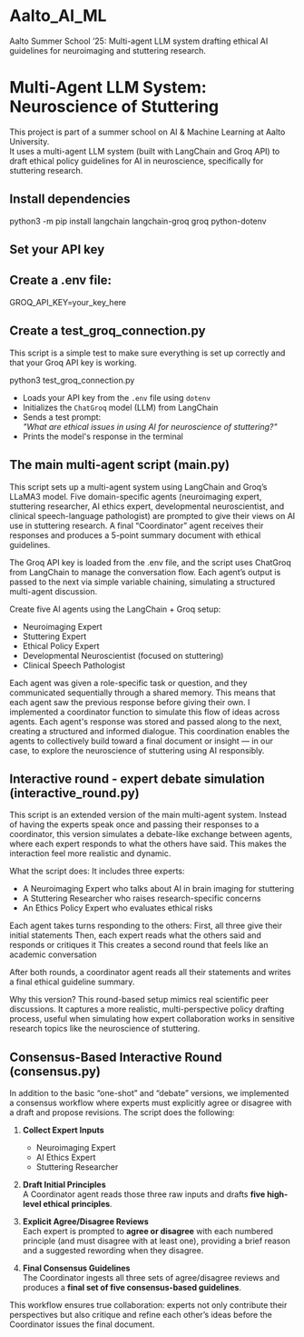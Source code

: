 # Aalto_AI_ML
Aalto Summer School ’25: Multi-agent LLM system drafting ethical AI guidelines for neuroimaging and stuttering research.

# Multi-Agent LLM System: Neuroscience of Stuttering

This project is part of a summer school on AI & Machine Learning at Aalto University.  
It uses a multi-agent LLM system (built with LangChain and Groq API) to draft ethical policy guidelines for AI in neuroscience, specifically for stuttering research.

## Install dependencies
python3 -m pip install langchain langchain-groq groq python-dotenv

## Set your API key
## Create a .env file:
GROQ_API_KEY=your_key_here

## Create a test_groq_connection.py
This script is a simple test to make sure everything is set up correctly and that your Groq API key is working.

python3 test_groq_connection.py

- Loads your API key from the `.env` file using `dotenv`
- Initializes the `ChatGroq` model (LLM) from LangChain
- Sends a test prompt:  
  *"What are ethical issues in using AI for neuroscience of stuttering?"*
- Prints the model's response in the terminal

## The main multi-agent script (main.py)
This script sets up a multi-agent system using LangChain and Groq’s LLaMA3 model. Five domain-specific agents (neuroimaging expert, stuttering researcher, AI ethics expert, developmental neuroscientist, and clinical speech-language pathologist) are prompted to give their views on AI use in stuttering research. A final “Coordinator” agent receives their responses and produces a 5-point summary document with ethical guidelines.

The Groq API key is loaded from the .env file, and the script uses ChatGroq from LangChain to manage the conversation flow. Each agent’s output is passed to the next via simple variable chaining, simulating a structured multi-agent discussion.

Create five AI agents using the LangChain + Groq setup:
- Neuroimaging Expert
- Stuttering Expert
- Ethical Policy Expert
- Developmental Neuroscientist (focused on stuttering)
- Clinical Speech Pathologist

Each agent was given a role-specific task or question, and they communicated sequentially through a shared memory. This means that each agent saw the previous response before giving their own.
I implemented a coordinator function to simulate this flow of ideas across agents. Each agent's response was stored and passed along to the next, creating a structured and informed dialogue.
This coordination enables the agents to collectively build toward a final document or insight — in our case, to explore the neuroscience of stuttering using AI responsibly.

## Interactive round - expert debate simulation (interactive_round.py)
This script is an extended version of the main multi-agent system. Instead of having the experts speak once and passing their responses to a coordinator, this version simulates a debate-like exchange between agents, where each expert responds to what the others have said. This makes the interaction feel more realistic and dynamic.

What the script does:
It includes three experts:

- A Neuroimaging Expert who talks about AI in brain imaging for stuttering
- A Stuttering Researcher who raises research-specific concerns
- An Ethics Policy Expert who evaluates ethical risks

Each agent takes turns responding to the others:
First, all three give their initial statements
Then, each expert reads what the others said and responds or critiques it
This creates a second round that feels like an academic conversation

After both rounds, a coordinator agent reads all their statements and writes a final ethical guideline summary.

Why this version?
This round-based setup mimics real scientific peer discussions. It captures a more realistic, multi-perspective policy drafting process, useful when simulating how expert collaboration works in sensitive research topics like the neuroscience of stuttering.

## Consensus-Based Interactive Round (consensus.py)

In addition to the basic “one-shot” and “debate” versions, we implemented a consensus workflow where experts must explicitly agree or disagree with a draft and propose revisions. The script does the following:

1. **Collect Expert Inputs**  
   - Neuroimaging Expert  
   - AI Ethics Expert  
   - Stuttering Researcher  

2. **Draft Initial Principles**  
   A Coordinator agent reads those three raw inputs and drafts **five high-level ethical principles**.

3. **Explicit Agree/Disagree Reviews**  
   Each expert is prompted to **agree or disagree** with each numbered principle (and must disagree with at least one), providing a brief reason and a suggested rewording when they disagree.

4. **Final Consensus Guidelines**  
   The Coordinator ingests all three sets of agree/disagree reviews and produces a **final set of five consensus-based guidelines**.

This workflow ensures true collaboration: experts not only contribute their perspectives but also critique and refine each other’s ideas before the Coordinator issues the final document.


